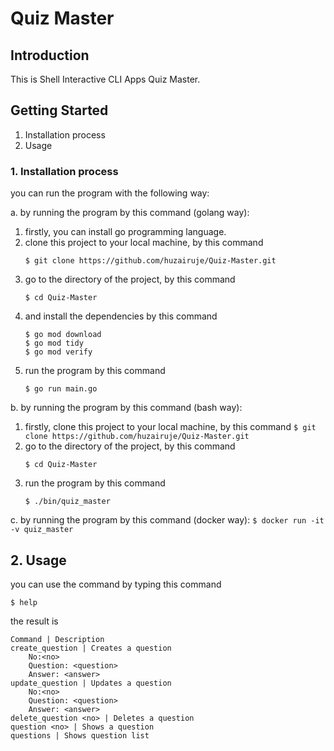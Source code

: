 # Quiz Master
## Introduction
This is Shell Interactive CLI Apps Quiz Master.

## Getting Started
1.	Installation process
2.	Usage

### 1. Installation process
you can run the program with the following way:

 a. by running the program by this command (golang way):
   1. firstly, you can install go programming language.
   1. clone this project to your local machine, by this command
       ```
       $ git clone https://github.com/huzairuje/Quiz-Master.git
       ```
   2. go to the directory of the project, by this command
       ```
       $ cd Quiz-Master
       ```
   3. and install the dependencies by this command
       ```
       $ go mod download
       $ go mod tidy
       $ go mod verify
       ```
   4. run the program by this command
       ```
       $ go run main.go
       ```
    
 b. by running the program by this command (bash way):
   1. firstly, clone this project to your local machine, by this command
     ```
     $ git clone https://github.com/huzairuje/Quiz-Master.git
     ```
   2. go to the directory of the project, by this command
        ```
        $ cd Quiz-Master
        ```
   4. run the program by this command
        ```
        $ ./bin/quiz_master
        ```
 c. by running the program by this command (docker way):
    ```
    $ docker run -it -v quiz_master
    ```

## 2. Usage
you can use the command by typing this command
```
$ help
```
the result is
```shell
Command | Description
create_question | Creates a question
	No:<no> 
	Question: <question> 
	Answer: <answer>
update_question | Updates a question
	No:<no> 
	Question: <question> 
	Answer: <answer>
delete_question <no> | Deletes a question
question <no> | Shows a question
questions | Shows question list
```
